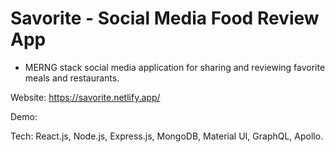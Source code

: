 # Savorite - Social Media Food Review App

- MERNG stack social media application for sharing and reviewing favorite meals and restaurants.

 Website: https://savorite.netlify.app/

Demo:




Tech: React.js, Node.js, Express.js, MongoDB, Material UI, GraphQL, Apollo.
 
 
